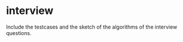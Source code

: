 interview
=========

Include the testcases and the sketch of the algorithms of the interview questions.

